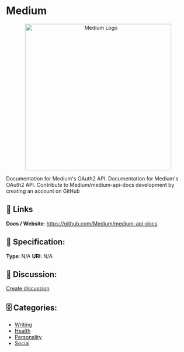 # Medium
<p align="center">
    <img width="400" src="https://raw.githubusercontent.com/apis-list/apis-list/main/apis/medium/logo_256x256.png" alt="Medium Logo"/>
</p>

Documentation for Medium's OAuth2 API. Documentation for Medium's OAuth2 API. Contribute to Medium/medium-api-docs development by creating an account on GitHub

##  🔗 Links
**Docs / Website**: https://github.com/Medium/medium-api-docs

## 🧬 Specification:
**Type**:  N/A 
**URI**:  N/A 

## 💬 Discussion:
[Create discussion](https://github.com/apis-list/apis-list/discussions/new)

## 🗄️ Categories:
- [Writing](https://github.com/apis-list/apis-list#writing)
- [Health](https://github.com/apis-list/apis-list#health)
- [Personality](https://github.com/apis-list/apis-list#personality)
- [Social](https://github.com/apis-list/apis-list#social)



